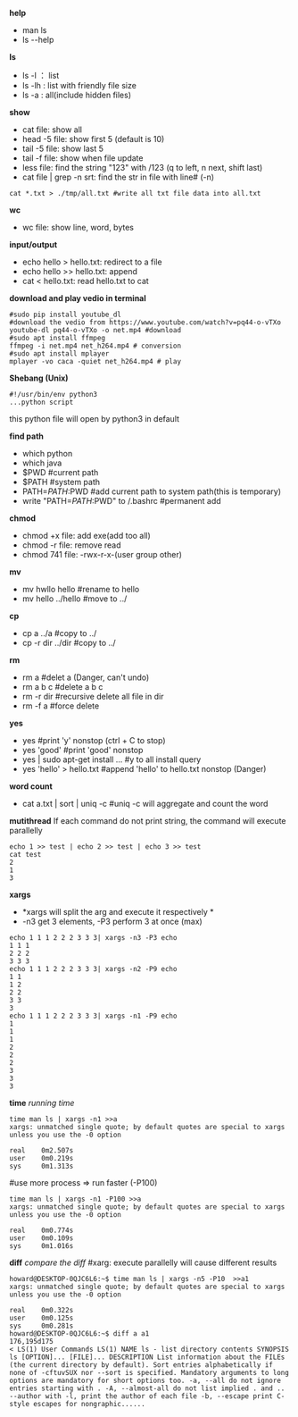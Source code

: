 **help**
- man ls
- ls --help

**ls**
- ls -l ： list
- ls -lh : list with friendly file size
- ls -a : all(include hidden files)

**show**
- cat file: show all
- head -5 file: show first 5 (default is 10)
- tail -5 file: show last 5
- tail -f file: show when file update
- less file: find the string "123" with /123 (q to left, n next, shift last)
- cat file | grep -n srt: find the str in file with line# (-n)
```
cat *.txt > ./tmp/all.txt #write all txt file data into all.txt
```

**wc**
- wc file: show line, word, bytes

**input/output**
- echo hello > hello.txt: redirect to a file
- echo hello >> hello.txt: append
- cat < hello.txt: read hello.txt to cat

**download and play vedio in terminal**
```
#sudo pip install youtube_dl
#download the vedio from https://www.youtube.com/watch?v=pq44-o-vTXo
youtube-dl pq44-o-vTXo -o net.mp4 #download
#sudo apt install ffmpeg
ffmpeg -i net.mp4 net_h264.mp4 # conversion
#sudo apt install mplayer
mplayer -vo caca -quiet net_h264.mp4 # play
```
**Shebang (Unix)**
```
#!/usr/bin/env python3
...python script
```
this python file will open by python3 in default

**find path**
- which python
- which java
- $PWD #current path
- $PATH #system path
- PATH=$PATH:$PWD #add current path to system path(this is temporary)
- write "PATH=$PATH:$PWD" to /.bashrc #permanent add

**chmod**
- chmod +x file: add exe(add too all)
- chmod -r file: remove read
- chmod 741 file: -rwx-r-x-(user group other)

**mv**
- mv hwllo hello #rename to hello
- mv hello ../hello #move to ../

**cp**
- cp a ../a #copy to ../
- cp -r dir ../dir #copy to ../

**rm**
- rm a #delet a (Danger, can't undo)
- rm a b c #delete a b c
- rm -r dir #recursive delete all file in dir
- rm -f a #force delete

**yes**
- yes #print 'y' nonstop (ctrl + C to stop)
- yes 'good' #print 'good' nonstop
- yes | sudo apt-get install ... #y to all install query
- yes 'hello' > hello.txt #append 'hello' to hello.txt nonstop (Danger)

**word count**
- cat a.txt | sort | uniq -c #uniq -c will aggregate and count the word


**mutithread**
If each command do not print string, the command will execute parallelly
```
echo 1 >> test | echo 2 >> test | echo 3 >> test
cat test
2
1
3
```
**xargs**
- *xargs will split the arg and execute it respectively *
- -n3 get 3 elements, -P3 perform 3 at once (max)
```
echo 1 1 1 2 2 2 3 3 3| xargs -n3 -P3 echo
1 1 1
2 2 2
3 3 3
echo 1 1 1 2 2 2 3 3 3| xargs -n2 -P9 echo
1 1
1 2
2 2
3 3
3
echo 1 1 1 2 2 2 3 3 3| xargs -n1 -P9 echo
1
1
1
2
2
2
3
3
3
```
**time**
*running time*
```
time man ls | xargs -n1 >>a
xargs: unmatched single quote; by default quotes are special to xargs unless you use the -0 option

real    0m2.507s
user    0m0.219s
sys     0m1.313s
```
#use more process => run faster (-P100)
```
time man ls | xargs -n1 -P100 >>a
xargs: unmatched single quote; by default quotes are special to xargs unless you use the -0 option

real    0m0.774s
user    0m0.109s
sys     0m1.016s
```
**diff**
*compare the diff*
#xarg: execute parallelly will cause different results

```
howard@DESKTOP-0QJC6L6:~$ time man ls | xargs -n5 -P10  >>a1
xargs: unmatched single quote; by default quotes are special to xargs unless you use the -0 option

real    0m0.322s
user    0m0.125s
sys     0m0.281s
howard@DESKTOP-0QJC6L6:~$ diff a a1
176,195d175
< LS(1) User Commands LS(1) NAME ls - list directory contents SYNOPSIS ls [OPTION]... [FILE]... DESCRIPTION List information about the FILEs (the current directory by default). Sort entries alphabetically if none of -cftuvSUX nor --sort is specified. Mandatory arguments to long options are mandatory for short options too. -a, --all do not ignore entries starting with . -A, --almost-all do not list implied . and .. --author with -l, print the author of each file -b, --escape print C-style escapes for nongraphic......
```

